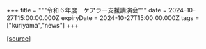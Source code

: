 +++
title = """令和６年度　ケアラー支援講演会"""
date = 2024-10-27T15:00:00.000Z
expiryDate = 2024-10-27T15:00:00.000Z
tags = ["kuriyama","news"]
+++


[[source]](https://www.town.kuriyama.hokkaido.jp/soshiki/43/29237.html)
